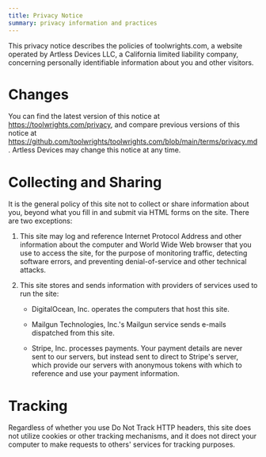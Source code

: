 ```yaml
---
title: Privacy Notice
summary: privacy information and practices
---
```


This privacy notice describes the policies of toolwrights.com, a website operated by Artless Devices LLC, a California limited liability company, concerning personally identifiable information about you and other visitors.

# Changes

You can find the latest version of this notice at <https://toolwrights.com/privacy>, and compare previous versions of this notice at <https://github.com/toolwrights/toolwrights.com/blob/main/terms/privacy.md>.  Artless Devices may change this notice at any time.

# Collecting and Sharing

It is the general policy of this site not to collect or share information about you, beyond what you fill in and submit via HTML forms on the site.  There are two exceptions:

1.  This site may log and reference Internet Protocol Address and other information about the computer and World Wide Web browser that you use to access the site, for the purpose of monitoring traffic, detecting software errors, and preventing denial-of-service and other technical attacks.

2.  This site stores and sends information with providers of services used to run the site:

    - DigitalOcean, Inc. operates the computers that host this site.

    - Mailgun Technologies, Inc.'s Mailgun service sends e-mails dispatched from this site.

    - Stripe, Inc. processes payments.  Your payment details are never sent to our servers, but instead sent to direct to Stripe's server, which provide our servers with anonymous tokens with which to reference and use your payment information.

# Tracking

Regardless of whether you use Do Not Track HTTP headers, this site does not utilize cookies or other tracking mechanisms, and it does not direct your computer to make requests to others' services for tracking purposes.
